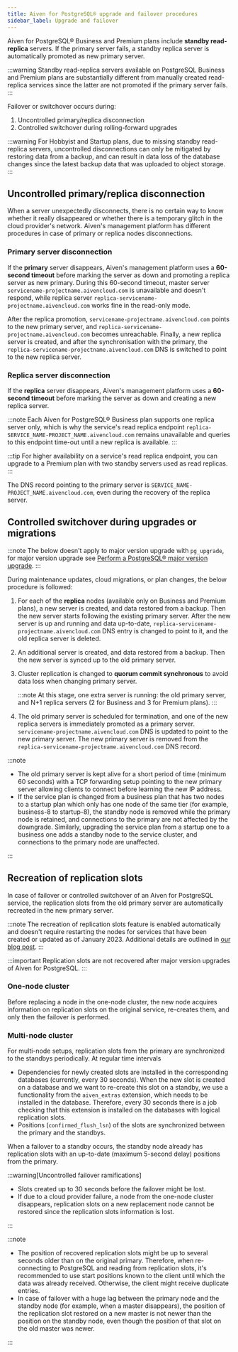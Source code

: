 ```yaml
---
title: Aiven for PostgreSQL® upgrade and failover procedures
sidebar_label: Upgrade and failover
---
```


Aiven for PostgreSQL® Business and Premium plans include **standby read-replica** servers. If the primary server fails, a standby replica server is automatically promoted as new primary server.

:::warning
Standby read-replica servers available on PostgreSQL Business and
Premium plans are substantially different from manually created
read-replica services since the latter are not promoted if the primary
server fails.
:::

Failover or switchover occurs during:

1.  Uncontrolled primary/replica disconnection
1.  Controlled switchover during rolling-forward upgrades

:::warning
For Hobbyist and Startup plans, due to missing standby read-replica
servers, uncontrolled disconnections can only be mitigated by restoring
data from a backup, and can result in data loss of the database changes
since the latest backup data that was uploaded to object storage.
:::

## Uncontrolled primary/replica disconnection

When a server unexpectedly disconnects, there is no certain way to know
whether it really disappeared or whether there is a temporary glitch in
the cloud provider's network. Aiven's management platform has
different procedures in case of primary or replica nodes disconnections.

### Primary server disconnection

If the **primary** server disappears, Aiven's management platform uses
a **60-second timeout** before marking the server as down and promoting
a replica server as new primary. During this 60-second timeout,
master server `servicename-projectname.aivencloud.com` is unavailable and doesn't
respond, while replica server `replica-servicename-projectname.aivencloud.com` works
fine in the read-only mode.

After the replica promotion, `servicename-projectname.aivencloud.com` points to the new
primary server, and `replica-servicename-projectname.aivencloud.com` becomes unreachable.
Finally, a new replica server is created, and after the synchronisation
with the primary, the `replica-servicename-projectname.aivencloud.com`
DNS is switched to point to the new replica server.

### Replica server disconnection

If the **replica** server disappears, Aiven's management platform uses
a **60-second timeout** before marking the server as down and creating a
new replica server.

:::note
Each Aiven for PostgreSQL® Business plan supports one replica server
only, which is why the service's read replica endpoint
`replica-SERVICE_NAME-PROJECT_NAME.aivencloud.com` remains unavailable
and queries to this endpoint time-out until a new replica is available.
:::

:::tip
For higher availability on a service's read replica endpoint, you can
upgrade to a Premium plan with two standby servers used as read
replicas.
:::

The DNS record pointing to the primary server is
`SERVICE_NAME-PROJECT_NAME.aivencloud.com`, even during the
recovery of the replica server.

## Controlled switchover during upgrades or migrations

:::note
The below doesn't apply to major version upgrade with `pg_upgrade`, for
major version upgrade see [Perform a PostgreSQL® major version upgrade](/docs/products/postgresql/howto/upgrade).
:::

During maintenance updates, cloud migrations, or plan changes, the below
procedure is followed:

1.  For each of the **replica** nodes (available only on Business and
    Premium plans), a new server is created, and data restored from a
    backup. Then the new server starts following the existing primary
    server. After the new server is up and running and data up-to-date,
    `replica-servicename-projectname.aivencloud.com` DNS entry is
    changed to point to it, and the old replica server is deleted.
1.  An additional server is created, and data restored from a backup.
    Then the new server is synced up to the old primary server.
1.  Cluster replication is changed to **quorum commit synchronous** to
    avoid data loss when changing primary server.

    :::note
    At this stage, one extra server is running: the old primary server, and
    N+1 replica servers (2 for Business and 3 for Premium plans).
    :::

1.  The old primary server is scheduled for termination, and one of the
    new replica servers is immediately promoted as a primary server.
    `servicename-projectname.aivencloud.com` DNS is updated to point to
    the new primary server. The new primary server is removed from the
    `replica-servicename-projectname.aivencloud.com` DNS record.

:::note

- The old primary server is kept alive for a short period of time (minimum
60 seconds) with a TCP forwarding setup pointing to the new primary
server allowing clients to connect before learning the new IP address.
- If the service plan is changed from a business plan that has two nodes
to a startup plan which only has one node of the same tier (for example,
business-8 to startup-8), the standby node is removed while the primary
node is retained, and connections to the primary are not affected by the
downgrade. Similarly, upgrading the service plan from a startup one to a
business one adds a standby node to the service cluster, and connections
to the primary node are unaffected.

:::

## Recreation of replication slots

In case of failover or controlled switchover of an Aiven for PostgreSQL
service, the replication slots from the old primary server are
automatically recreated in the new primary server.

:::note
The recreation of replication slots feature is enabled automatically and
doesn't require restarting the nodes for services that have been
created or updated as of January 2023. Additional details are outlined
in [our blog
post](https://aiven.io/blog/aiven-for-pg-recreates-logical-replication-slots).
:::

:::important
Replication slots are not recovered after major version upgrades of
Aiven for PostgreSQL.
:::

### One-node cluster

Before replacing a node in the one-node cluster, the new node acquires
information on replication slots on the original service, re-creates
them, and only then the failover is performed.

### Multi-node cluster

For multi-node setups, replication slots from the primary are
synchronized to the standbys periodically. At regular time intervals

-   Dependencies for newly created slots are installed in the
    corresponding databases (currently, every 30 seconds). When the new
    slot is created on a database and we want to re-create this slot on
    a standby, we use a functionality from the `aiven_extras` extension,
    which needs to be installed in the database. Therefore, every 30
    seconds there is a job checking that this extension is installed on
    the databases with logical replication slots.
-   Positions (`confirmed_flush_lsn`) of the slots are synchronized
    between the primary and the standbys.

When a failover to a standby occurs, the standby node already has
replication slots with an up-to-date (maximum 5-second delay) positions
from the primary.

:::warning[Uncontrolled failover ramifications]

-   Slots created up to 30 seconds before the failover might be lost.
-   If due to a cloud provider failure, a node from the one-node cluster
    disappears, replication slots on a new replacement node cannot be
    restored since the replication slots information is lost.

:::

:::note

-   The position of recovered replication slots might be up to several
    seconds older than on the original primary. Therefore, when
    re-connecting to PostgreSQL and reading from replication slots,
    it's recommended to use start positions known to the client until
    which the data was already received. Otherwise, the client might
    receive duplicate entries.
-   In case of failover with a huge lag between the primary node and the
    standby node (for example, when a master disappears), the position
    of the replication slot restored on a new master is not newer than
    the position on the standby node, even though the position of that
    slot on the old master was newer.

:::
